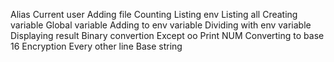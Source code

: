 Alias
Current user
Adding file
Counting
Listing env
Listing all
Creating variable
Global variable
Adding to env variable
Dividing with env variable
Displaying result
Binary convertion
Except oo
Print NUM
Converting to base 16
Encryption
Every other line
Base string